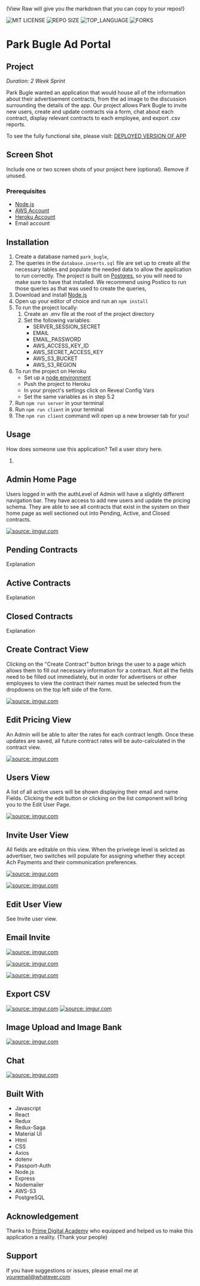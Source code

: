 
(View Raw will give you the markdown that you can copy to your repos!)


![MIT LICENSE](https://img.shields.io/github/license/scottbromander/the_marketplace.svg?style=flat-square)
![REPO SIZE](https://img.shields.io/github/repo-size/scottbromander/the_marketplace.svg?style=flat-square)
![TOP_LANGUAGE](https://img.shields.io/github/languages/top/scottbromander/the_marketplace.svg?style=flat-square)
![FORKS](https://img.shields.io/github/forks/scottbromander/the_marketplace.svg?style=social)

# Park Bugle Ad Portal

## Project

_Duration: 2 Week Sprint_

Park Bugle wanted an application that would house all of the information about their advertisement contracts, from the ad image to the discussion surrounding the details of the app. Our project allows Park Bugle to invite new users, create and update contracts via a form, chat about each contract, display relevant contracts to each employee, and export .csv reports. 

To see the fully functional site, please visit: [DEPLOYED VERSION OF APP](www.heroku.com)

## Screen Shot

Include one or two screen shots of your project here (optional). Remove if unused.

### Prerequisites

- [Node.js](https://nodejs.org/en/)
- [AWS Account](https://aws.amazon.com/)
- [Heroku Account](https://signup.heroku.com/)
- Email account

## Installation
1. Create a database named `park_bugle`,
2. The queries in the `database.inserts.sql` file are set up to create all the necessary tables and populate the needed data to allow the application to run correctly. The project is built on [Postgres](https://www.postgresql.org/download/), so you will need to make sure to have that installed. We recommend using Postico to run those queries as that was used to create the queries, 
3. Download and install [Node.js](https://nodejs.org/en/download/)
4. Open up your editor of choice and run an `npm install`
5. To run the project locally:
	1. Create an .env file at the root of the project directory
	2.  Set the following variables:
		* SERVER_SESSION_SECRET
		* EMAIL
		* EMAIL_PASSWORD
		* AWS_ACCESS_KEY_ID
		* AWS_SECRET_ACCESS_KEY
		* AWS_S3_BUCKET
		* AWS_S3_REGION 
6. To run the project on Heroku
	* Set up a [node environment](https://devcenter.heroku.com/articles/deploying-nodejs)
	* Push the project to Heroku
	* In your project's settings click on Reveal Config Vars
	* Set the same variables as in step 5.2 
7. Run `npm run server` in your terminal
8. Run `npm run client` in your terminal
9. The `npm run client` command will open up a new browser tab for you!

## Usage
How does someone use this application? Tell a user story here.

1. 

## Admin Home Page

Users logged in with the authLevel of Admin will have a slightly different navigation bar. They have access to add new users and update the pricing schema. They are able to see all contracts that exist in the system on their home page as well sectioned out into Pending, Active, and Closed  contracts.

<a href="https://imgur.com/s8I8QDo"><img src="https://i.imgur.com/s8I8QDo.png" title="source: imgur.com" /></a>

## Pending Contracts
Explanation

## Active Contracts
Explanation

## Closed Contracts
Explanation

## Create Contract View

Clicking on the "Create Contract" button brings the user to a page which allows them to fill out necessary information for a contract. Not all the fields need to be filled out immediately, but in order for advertisers or other employees to view the contract their names must be selected from the dropdowns on the top left side of the form. 

<a href="https://imgur.com/ewYLzd1"><img src="https://i.imgur.com/ewYLzd1.png" title="source: imgur.com" /></a>

## Edit Pricing View

An Admin will be able to alter the rates for each contract length. Once these updates are saved, all future contract rates will be auto-calculated in the contract view. 

<a href="https://imgur.com/DaHAzaw"><img src="https://i.imgur.com/DaHAzaw.png" title="source: imgur.com" /></a>

## Users View
A list of all active users will be shown displaying their email and name Fields. Clicking the edit button or clicking on the list component will bring you to the Edit User Page.

<a href="https://imgur.com/0gXxFya"><img src="https://i.imgur.com/0gXxFya.png" title="source: imgur.com" /></a>

## Invite User View
All fields are editable on this view. When the privelege level is selcted as advertiser, two switches will populate for assigning whether they accept Ach Payments and their communication preferences.

<a href="https://imgur.com/0R7jIW7"><img src="https://i.imgur.com/0R7jIW7.png" title="source: imgur.com" /></a>

<a href="https://imgur.com/6PzktmZ"><img src="https://i.imgur.com/6PzktmZ.png" title="source: imgur.com" /></a>

## Edit User View
See Invite user view.

## Email Invite
<a href="https://imgur.com/jzEPl4T"><img src="https://i.imgur.com/jzEPl4T.png" title="source: imgur.com" /></a>

<a href="https://imgur.com/PKuifQk"><img src="https://i.imgur.com/PKuifQk.png" title="source: imgur.com" /></a>

<a href="https://imgur.com/mdMNehM"><img src="https://i.imgur.com/mdMNehM.png" title="source: imgur.com" /></a>

## Export CSV
<a href="https://imgur.com/33w5jLp"><img src="https://i.imgur.com/33w5jLp.png" title="source: imgur.com" /></a>
<a href="https://imgur.com/ChKOCuT"><img src="https://i.imgur.com/ChKOCuT.png" title="source: imgur.com" /></a>


## Image Upload and Image Bank

<a href="https://imgur.com/fvvrDzP"><img src="https://i.imgur.com/fvvrDzP.png" title="source: imgur.com" /></a>

## Chat
<a href="https://imgur.com/JDgkWaa"><img src="https://i.imgur.com/JDgkWaa.png" title="source: imgur.com" /></a>


## Built With

* Javascript
* React
* Redux
* Redux-Saga
* Material UI
* Html
* CSS
* Axios
* dotenv
* Passport-Auth
* Node.js
* Express
* Nodemailer
* AWS-S3
* PostgreSQL

## Acknowledgement
Thanks to [Prime Digital Academy](www.primeacademy.io) who equipped and helped us to make this application a reality. (Thank your people)

## Support
If you have suggestions or issues, please email me at [youremail@whatever.com](www.google.com)
